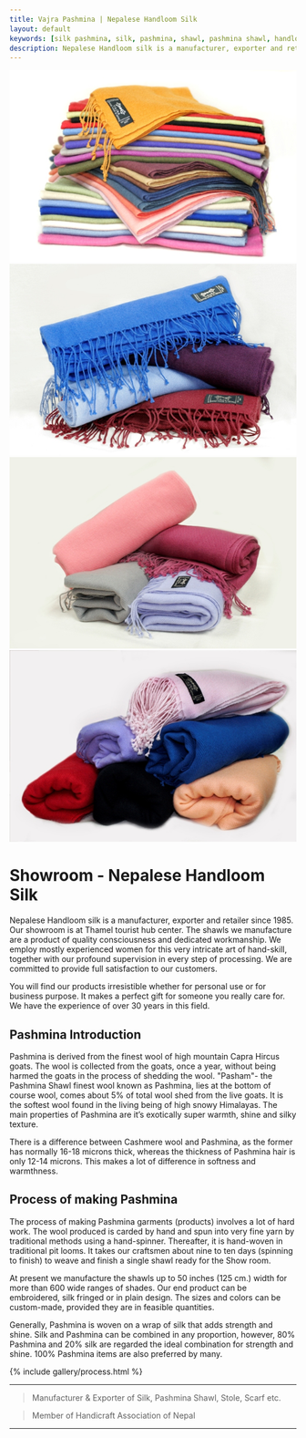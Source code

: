 ```yaml
---
title: Vajra Pashmina | Nepalese Handloom Silk 
layout: default
keywords: [silk pashmina, silk, pashmina, shawl, pashmina shawl, handloom, baby pashmina, 100 cashmere, nepal cashmere, pure pashmina, soft raw silk, thamel, kathmandu, nepal, showroom, quality, hand made pashmina, special gift, gift, Mountain goat, stole, wrap, blanket, tie, poncho, silk shirt, print pashmina, embriodery pashmina, cashmere sweaters, tuladhar, export, trade, kathmandu, nepal, nepalese, nepalese handloom silk, tuladhar export trade]
description: Nepalese Handloom silk is a manufacturer, exporter and retailer of Genuine Handmade Pashmina and Soft Raw Silk fabrics since 1985. Our showroom is at Thamel tourist hub center in Kathmandu, Nepal. 
---
```


<div class="nomargin masonry-thumbs grid-4" data-lightbox="gallery">
    <a href="images/site/1.jpg" data-lightbox="gallery-item"><img class="image_fade" src="images/site/1.jpg" alt="Gallery Thumb 1"></a>
    <a href="images/site/2.jpg" data-lightbox="gallery-item"><img class="image_fade" src="images/site/2.jpg" alt="Gallery Thumb 2"></a>
    <a href="images/site/3.jpg" data-lightbox="gallery-item"><img class="image_fade" src="images/site/3.jpg" alt="Gallery Thumb 3"></a>
    <a href="images/site/4.jpg" data-lightbox="gallery-item"><img class="image_fade" src="images/site/4.jpg" alt="Gallery Thumb 4"></a>
</div>
<div class="clear"></div>


<div class="fancy-title title-dotted-border title-center">
    <h1><span>Showroom -</span> Nepalese Handloom Silk</h1>
</div>

Nepalese Handloom silk is a manufacturer, exporter and retailer since 1985. Our showroom is at Thamel tourist hub center. The shawls we manufacture are a product of quality consciousness and dedicated workmanship. We employ mostly experienced women for this very intricate art of hand-skill, together with our profound supervision in every step of processing. We are committed to provide full satisfaction to our customers.

You will find our products irresistible whether for personal use or for business purpose. It makes a perfect gift for someone you really care for. We have the experience of over 30 years in this field.

## Pashmina Introduction
Pashmina is derived from the finest wool of high mountain Capra Hircus goats. The wool is collected from the goats, once a year, without being harmed the goats in the process of shedding the wool. "Pasham"- the Pashmina Shawl finest wool known as Pashmina, lies at the bottom of course wool, comes about 5% of total wool shed from the live goats. It is the softest wool found in the living being of high snowy Himalayas. The main properties of Pashmina are it’s exotically super warmth, shine and silky texture.

There is a difference between Cashmere wool and Pashmina, as the former has normally 16-18 microns thick, whereas the thickness of Pashmina hair is only 12-14 microns. This makes a lot of difference in softness and warmthness. 

## Process of making Pashmina
The process of making Pashmina garments (products) involves a lot of hard work. The wool produced is carded by hand and spun into very fine yarn by traditional methods using a hand-spinner. Thereafter, it is hand-woven in traditional pit looms. It takes our craftsmen about nine to ten days (spinning to finish) to weave and finish a single shawl ready for the Show room.

At present we manufacture the shawls up to 50 inches (125 cm.) width for more than 600 wide ranges of shades. Our end product can be embroidered, silk fringed or in plain design. The sizes and colors can be custom-made, provided they are in feasible quantities.

Generally, Pashmina is woven on a wrap of silk that adds strength and shine. Silk and Pashmina can be combined in any proportion, however, 80% Pashmina and 20% silk are regarded the ideal combination for strength and shine. 100% Pashmina items are also preferred by many. 

{% include gallery/process.html %}

---
> Manufacturer & Exporter of Silk, Pashmina Shawl, Stole, Scarf etc.

> Member of Handicraft Association of Nepal

---


